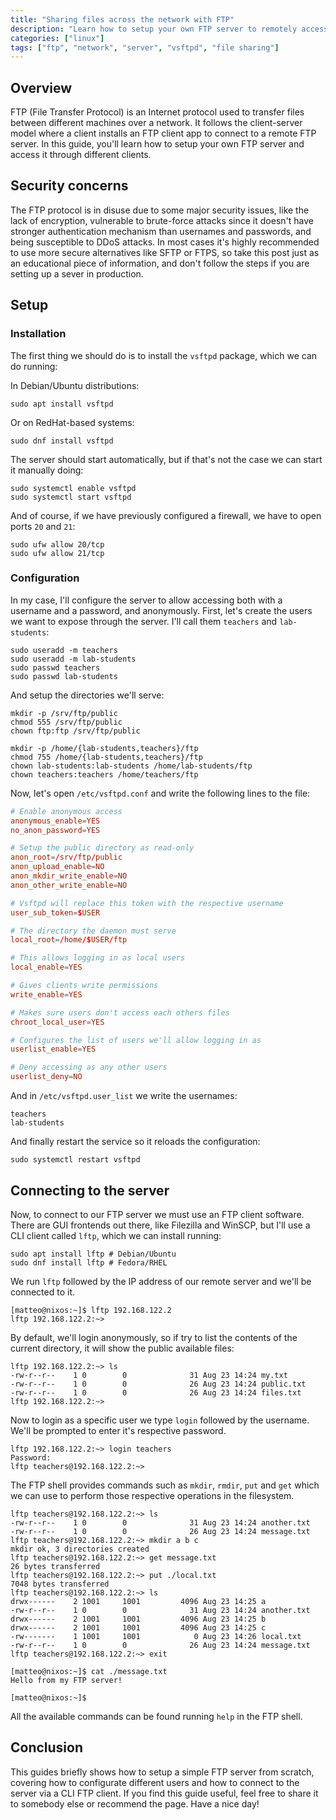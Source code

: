 ```yaml
---
title: "Sharing files across the network with FTP"
description: "Learn how to setup your own FTP server to remotely accessing your files"
categories: ["linux"]
tags: ["ftp", "network", "server", "vsftpd", "file sharing"]
---
```


## Overview
FTP (File Transfer Protocol) is an Internet protocol used to transfer files
between different machines over a network. It follows the client-server model
where a client installs an FTP client app to connect to a remote FTP server. In this guide, you'll learn how to setup your own FTP
server and access it through different clients.

## Security concerns
The FTP protocol is in disuse due to some major security issues,
like the lack of encryption, vulnerable to brute-force attacks since
it doesn't have stronger authentication mechanism than usernames and passwords,
and being susceptible to DDoS attacks. In most cases it's highly recommended 
to use more secure alternatives like SFTP or FTPS, so take this post just as 
an educational piece of information, and don't follow the steps if you are
setting up a sever in production.

## Setup

### Installation
The first thing we should do is to install the `vsftpd` package,
which we can do running:

In Debian/Ubuntu distributions:
```shell
sudo apt install vsftpd
```

Or on RedHat-based systems:
```shell
sudo dnf install vsftpd
```

The server should start automatically, but if that's not the case
we can start it manually doing:

```shell
sudo systemctl enable vsftpd
sudo systemctl start vsftpd
```

And of course, if we have previously configured a firewall, we have
to open ports `20` and `21`:

```shell
sudo ufw allow 20/tcp
sudo ufw allow 21/tcp
```

### Configuration
In my case, I'll configure the server to allow accessing both with
a username and a password, and anonymously. First, let's create 
the users we want to expose through the server. I'll call them
`teachers` and `lab-students`:

```shell
sudo useradd -m teachers
sudo useradd -m lab-students
sudo passwd teachers
sudo passwd lab-students
```

And setup the directories we'll serve:

```shell
mkdir -p /srv/ftp/public
chmod 555 /srv/ftp/public
chown ftp:ftp /srv/ftp/public

mkdir -p /home/{lab-students,teachers}/ftp
chmod 755 /home/{lab-students,teachers}/ftp
chown lab-students:lab-students /home/lab-students/ftp
chown teachers:teachers /home/teachers/ftp
```

Now, let's open `/etc/vsftpd.conf` and write the following lines
to the file:

```vsftpd.conf
# Enable anonymous access
anonymous_enable=YES
no_anon_password=YES

# Setup the public directory as read-only
anon_root=/srv/ftp/public
anon_upload_enable=NO
anon_mkdir_write_enable=NO
anon_other_write_enable=NO

# Vsftpd will replace this token with the respective username
user_sub_token=$USER

# The directory the daemon must serve
local_root=/home/$USER/ftp

# This allows logging in as local users
local_enable=YES

# Gives clients write permissions
write_enable=YES

# Makes sure users don't access each others files
chroot_local_user=YES

# Configures the list of users we'll allow logging in as
userlist_enable=YES

# Deny accessing as any other users
userlist_deny=NO
```

And in `/etc/vsftpd.user_list` we write the usernames:

```vsftpd.userlist
teachers
lab-students
```

And finally restart the service so it reloads the configuration:

```shell
sudo systemctl restart vsftpd
```

## Connecting to the server
Now, to connect to our FTP server we must use an FTP client software.
There are GUI frontends out there, like Filezilla and WinSCP, but I'll 
use a CLI client called `lftp`, which we can install running:

```shell
sudo apt install lftp # Debian/Ubuntu
sudo dnf install lftp # Fedora/RHEL
```

We run `lftp` followed by the IP address of our remote server and we'll 
be connected to it.

```shell
[matteo@nixos:~]$ lftp 192.168.122.2
lftp 192.168.122.2:~> 
```

By default, we'll login anonymously, so if try to list the contents of
the current directory, it will show the public available files:

```shell
lftp 192.168.122.2:~> ls
-rw-r--r--    1 0        0              31 Aug 23 14:24 my.txt
-rw-r--r--    1 0        0              26 Aug 23 14:24 public.txt
-rw-r--r--    1 0        0              26 Aug 23 14:24 files.txt
lftp 192.168.122.2:~> 
```

Now to login as a specific user we type `login` followed by the username.
We'll be prompted to enter it's respective password.

```shell
lftp 192.168.122.2:~> login teachers
Password: 
lftp teachers@192.168.122.2:~>
```

The FTP shell provides commands such as `mkdir`, `rmdir`, `put`
and `get` which we can use to perform those respective operations
in the filesystem.

```shell
lftp teachers@192.168.122.2:~> ls
-rw-r--r--    1 0        0              31 Aug 23 14:24 another.txt
-rw-r--r--    1 0        0              26 Aug 23 14:24 message.txt
lftp teachers@192.168.122.2:~> mkdir a b c
mkdir ok, 3 directories created
lftp teachers@192.168.122.2:~> get message.txt 
26 bytes transferred
lftp teachers@192.168.122.2:~> put ./local.txt 
7048 bytes transferred
lftp teachers@192.168.122.2:~> ls
drwx------    2 1001     1001         4096 Aug 23 14:25 a
-rw-r--r--    1 0        0              31 Aug 23 14:24 another.txt
drwx------    2 1001     1001         4096 Aug 23 14:25 b
drwx------    2 1001     1001         4096 Aug 23 14:25 c
-rw-------    1 1001     1001            0 Aug 23 14:26 local.txt
-rw-r--r--    1 0        0              26 Aug 23 14:24 message.txt
lftp teachers@192.168.122.2:~> exit 

[matteo@nixos:~]$ cat ./message.txt 
Hello from my FTP server!

[matteo@nixos:~]$
```

All the available commands can be found running `help` in the FTP shell.

## Conclusion
This guides briefly shows how to setup a simple FTP server
from scratch, covering how to configurate different users
and how to connect to the server via a CLI FTP client.
If you find this guide useful, feel free to share it to 
somebody else or recommend the page. Have a nice day!
